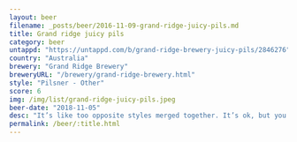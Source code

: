 ```yaml
---
layout: beer
filename: _posts/beer/2016-11-09-grand-ridge-juicy-pils.md
title: Grand ridge juicy pils
category: beer
untappd: "https://untappd.com/b/grand-ridge-brewery-juicy-pils/2846276"
country: "Australia"
brewery: "Grand Ridge Brewery"
breweryURL: "/brewery/grand-ridge-brewery.html"
style: "Pilsner - Other"
score: 6
img: /img/list/grand-ridge-juicy-pils.jpeg
beer-date: "2018-11-05"
desc: "It’s like too opposite styles merged together. It’s ok, but you just can’t make that work. Lemony again"
permalink: /beer/:title.html
---
```

